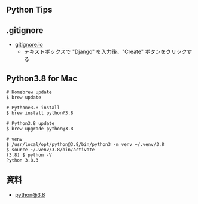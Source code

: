 Python Tips
-----------

## .gitignore

- [gitignore.io](https://www.gitignore.io/ )
  - テキストボックスで "Django" を入力後、"Create" ボタンをクリックする 


## Python3.8 for Mac

```
# Homebrew update
$ brew update

# Pythone3.8 install
$ brew install python@3.8

# Python3.8 update
$ brew upgrade python@3.8

# venv
$ /usr/local/opt/python@3.8/bin/python3 -m venv ~/.venv/3.8
$ source ~/.venv/3.8/bin/activate
(3.8) $ python -V
Python 3.8.3
```

## 資料

- [python@3.8](https://formulae.brew.sh/formula/python@3.8)

